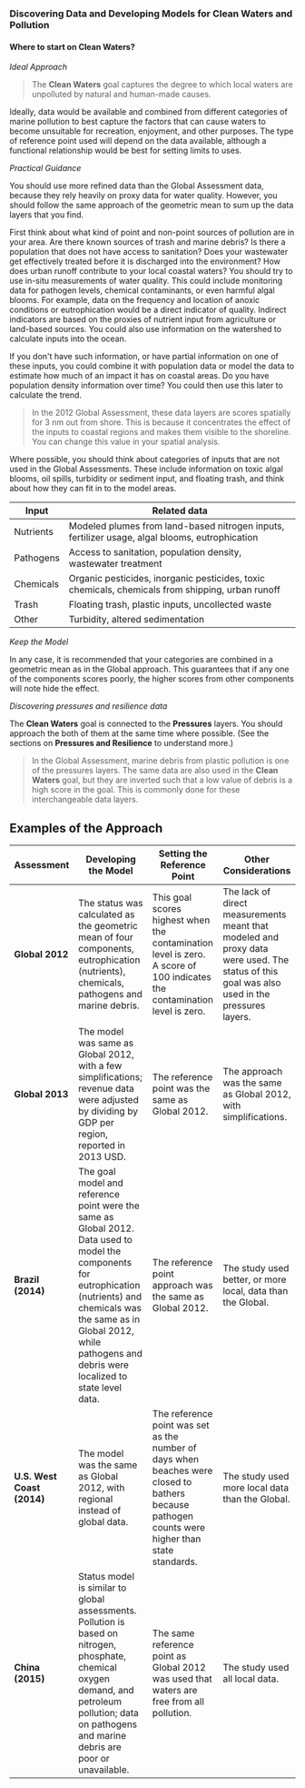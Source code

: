 ### Discovering Data and Developing Models for Clean Waters and Pollution
#### Where to start on **Clean Waters**?

*Ideal Approach*

> The **Clean Waters** goal captures the degree to which local waters are unpolluted by natural and human-made causes.

Ideally, data would be available and combined from different categories of marine pollution to best capture the factors that can cause waters to become unsuitable for recreation, enjoyment, and other purposes. The type of reference point used will depend on the data available, although a functional relationship would be best for setting limits to uses.

*Practical Guidance*

You should use more refined data than the Global Assessment data, because they rely heavily on proxy data for water quality. However, you should follow the same approach of the geometric mean to sum up the data layers that you find.

First think about what kind of point and non-point sources of pollution are in your area. Are there known sources of trash and marine debris? Is there a population that does not have access to sanitation? Does your wastewater get effectively treated before it is discharged into the environment? How does urban runoff contribute to your local coastal waters? You should try to use in-situ measurements of water quality. This could include monitoring data for pathogen levels, chemical contaminants, or even harmful algal blooms. For example, data on the frequency and location of anoxic conditions or eutrophication would be a direct indicator of quality. Indirect indicators are based on the proxies of nutrient input from agriculture or land-based sources. You could also use information on the watershed to calculate inputs into the ocean.

If you don't have such information, or have partial information on one of these inputs, you could combine it with population data or model the data to estimate how much of an impact it has on coastal areas. Do you have population density information over time? You could then use this later to calculate the trend.

>In the 2012 Global Assessment, these data layers are scores spatially for 3 nm out from shore. This is because it concentrates the effect of the inputs to coastal regions and makes them visible to the shoreline. You can change this value in your spatial analysis.

Where possible, you should think about categories of inputs that are not used in the Global Assessments. These include information on toxic algal blooms, oil spills, turbidity or sediment input, and floating trash, and think about how they can fit in to the model areas.

| Input | Related data |
|-----|----------|
| Nutrients | Modeled plumes from land-based nitrogen inputs, fertilizer usage, algal blooms, eutrophication |
| Pathogens | Access to sanitation, population density, wastewater treatment |
| Chemicals | Organic pesticides, inorganic pesticides, toxic chemicals, chemicals from shipping, urban runoff |
| Trash | Floating trash, plastic inputs, uncollected waste |
| Other | Turbidity, altered sedimentation |

*Keep the Model*

In any case, it is recommended that your categories are combined in a geometric mean as in the Global approach. This guarantees that if any one of the components scores poorly, the higher scores from other components will note hide the effect.

*Discovering pressures and resilience data*

The **Clean Waters** goal is connected to the **Pressures** layers. You should approach the both of them at the same time where possible. (See the sections on **Pressures and Resilience** to understand more.)

>In the Global Assessment, marine debris from plastic pollution is one of the pressures layers. The same data are also used in the **Clean Waters** goal, but they are inverted such that a low value of debris is a high score in the goal. This is commonly done for these interchangeable data layers.

## Examples of the Approach

Assessment | Developing the Model  | Setting the Reference Point | Other Considerations
---------------|------------------------------------------------|-----------------------------|-------------------|
**Global 2012** | The status was calculated as the geometric mean of four components, eutrophication (nutrients), chemicals, pathogens and marine debris.  | This goal scores highest when the contamination level is zero. A score of 100 indicates the contamination level is zero. |  The lack of direct measurements meant that modeled and proxy data were used. The status of this goal was also used in the pressures layers.  
**Global 2013** | The model was same as Global 2012, with a few simplifications;  revenue data were adjusted by dividing by GDP per region, reported in 2013 USD. | The reference point was the same as Global 2012. | The approach was the same as Global 2012, with simplifications.
**Brazil (2014)** | The goal model and reference point were the same as Global 2012. Data used to model the components for eutrophication (nutrients) and chemicals was the same as in Global 2012, while pathogens and debris were localized to state level data.  | The reference point approach was the same as Global 2012.  | The study used better, or more local, data than the Global.
**U.S. West Coast (2014)** | The model was the same as Global 2012, with regional instead of global data. | The reference point was set as the number of days when beaches were closed to bathers because pathogen counts were higher than state standards. | The study used more local data than the Global. |
**China (2015)** | Status model is similar to global assessments. Pollution is based on nitrogen, phosphate, chemical oxygen demand, and petroleum pollution; data on pathogens and marine debris are poor or unavailable. | The same reference point as Global 2012 was used that waters are free from all pollution. | The study used all local data. 
